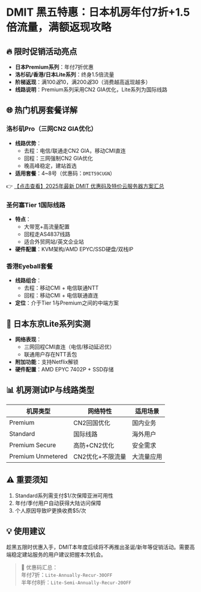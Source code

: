 # DMIT 黑五特惠：日本机房年付7折+1.5倍流量，满额返现攻略

## 🔥 限时促销活动亮点
- **日本Premium系列**：年付7折优惠
- **洛杉矶/香港/日本Lite系列**：终身1.5倍流量
- **阶梯返现**：满$100返$10，满$200返$30（消费越高返现越多）
- **线路说明**：Premium系列采用CN2 GIA优化，Lite系列为国际线路

## 🌐 热门机房套餐详解

### 洛杉矶Pro（三网CN2 GIA优化）
- **线路优势**：
  - 去程：电信/联通走CN2 GIA，移动CMI直连
  - 回程：三网强制CN2 GIA优化
  - 晚高峰稳定，建站首选
- **适用套餐**：4~8号（优惠码：`DMIT59CUGN`）

👉 [【点击查看】2025年最新 DMIT 优惠码及特价云服务器方案汇总](https://bit.ly/dmit_coupon)

### 圣何塞Tier 1国际线路
- **特点**：
  - 大带宽+高流量配置
  - 回程走AS4837线路
  - 适合外贸网站/英文企业站
- **硬件配置**：KVM架构/AMD EPYC/SSD硬盘/双栈IP

### 香港Eyeball套餐
- **线路组合**：
  - 去程：移动CMI + 电信联通NTT
  - 回程：移动CMI + 电信联通直连
- **定位**：介于Tier 1与Premium之间的中端方案

## 🎯 日本东京Lite系列实测
- **网络表现**：
  - 三网回程CMI直连（电信/移动延迟优）
  - 联通用户存在NTT丢包
- **附加功能**：支持Netflix解锁
- **硬件配置**：AMD EPYC 7402P + SSD存储

## 📊 机房测试IP与线路类型
| 机房类型       | 网络特性                  | 适用场景               |
|----------------|---------------------------|------------------------|
| Premium        | CN2回国优化               | 国内业务               |
| Standard       | 国际线路                  | 海外用户               |
| Premium Secure | 高防+CN2优化              | 安全需求               |
| Premium Unmetered | CN2优化+不限流量      | 大流量应用             |

## ⚠️ 重要须知
1. Standard系列需支付$1/次保障亚洲可用性
2. 年付/季付用户自动获得大陆访问保障
3. 个人原因导致IP更换收费$5/次

## 💡 使用建议
趁黑五限时优惠入手，DMIT本年度后续将不再推出圣诞/新年等促销活动。需要高端稳定建站服务的用户建议把握本次机会。

> 📌 优惠码汇总：  
> 年付7折：`Lite-Annually-Recur-30OFF`  
> 半年付8折：`Lite-Semi-Annually-Recur-20OFF`